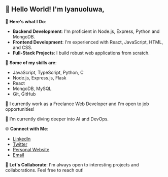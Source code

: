 <!--
**Iyanu456/Iyanu456** is a ✨ _special_ ✨ repository because its `README.md` (this file) appears on your GitHub profile.

Here are some ideas to get you started:

- 🔭 I’m currently working on ...
- 🌱 I’m currently learning ...
- 👯 I’m looking to collaborate on ...
- 🤔 I’m looking for help with ...
- 💬 Ask me about ...
- 📫 How to reach me: ...
- 😄 Pronouns: ...
- ⚡ Fun fact: ...
-->

##  👋 Hello World! I'm Iyanuoluwa,

🚀 **Here's what I Do**:
- **Backend Development**: I'm proficient in Node.js, Express, Python and MongoDB.
- **Frontend Development**: I'm experienced with React, JavaScript, HTML, and CSS.
- **Full-Stack Projects**: I build robust web applications from scratch.
  

🌟 **Some of my skills are**:
- JavaScript, TypeScript, Python, C
- Node.js, Express.js, Flask
- React
- MongoDB, MySQL
- Git, GitHub

💼 I currently work as a Freelance Web Developer and I'm open to job opportunities!

🌱 I’m currently diving deeper into AI and DevOps.

🌐 **Connect with Me**:
- [LinkedIn](https://www.linkedin.com/in/iyanuoluwa-oyerinde)
- [Twitter](https://twitter.com/)
- [Personal Website](https://iyanu.vercel.app)
- [Email](https://gmailto:oyerindei13@gmail.com)

💬 **Let's Collaborate**: I'm always open to interesting projects and collaborations. Feel free to reach out!

